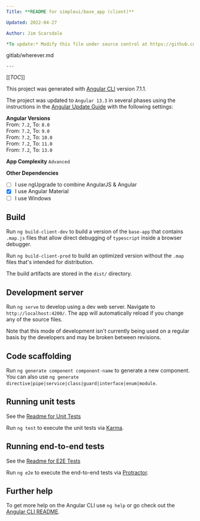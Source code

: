 ```yaml
---
Title: **README for simpleui/base_app (client)**

Updated: 2022-04-27

Author: Jim Scarsdale

*To update:* Modify this file under source control at https://github.com/greg-ses/simpleui/blob/Incremental-improvements/base_app/README.md
```
gitlab/wherever.md
```
---
```


[[_TOC_]]

This project was generated with [Angular CLI](https://github.com/angular/angular-cli) version 7.1.1.

The project was updated to `Angular 13.3` in several phases using the instructions in the [Angular Update Guide](https://update.angular.io/?l=3&v=7.2-13.0)
with the following settings:

**Angular Versions**  
From: `7.2`, To: `8.0`  
From: `7.2`, To: `9.0`  
From: `7.2`, To: `10.0`  
From: `7.2`, To: `11.0`  
From: `7.2`, To: `13.0`

**App Complexity** `Advanced`

**Other Dependencies**
- [ ] I use ngUpgrade to combine AngularJS & Angular
- [x] I use Angular Material
- [ ] I use Windows

## Build

Run `ng build-client-dev` to build a version of the `base-app` that contains
 `.map.js` files that allow direct debugging of `typescript` inside a
browser debugger.

Run `ng build-client-prod` to build an optimized version without the `.map` files
that's intended for distribution.

The build artifacts are stored in the `dist/` directory.


## Development server

Run `ng serve` to develop using a dev web server.
Navigate to `http://localhost:4200/`.
The app will automatically reload if you
change any of the source files.

Note that this mode of development isn't currently being used on a regular basis by the developers
and may be broken between revisions.

## Code scaffolding

Run `ng generate component component-name` to generate a new component. You can also use `ng generate directive|pipe|service|class|guard|interface|enum|module`.

## Running unit tests

See the [Readme for Unit Tests](./src/test/00.readme.unit-tests.md)

Run `ng test` to execute the unit tests via [Karma](https://karma-runner.github.io).

## Running end-to-end tests

See the [Readme for E2E Tests](./src/test/00.readme.e2e-tests.md)

Run `ng e2e` to execute the end-to-end tests via [Protractor](http://www.protractortest.org/).

## Further help

To get more help on the Angular CLI use `ng help` or go check out the [Angular CLI README](https://github.com/angular/angular-cli/blob/master/README.md).
